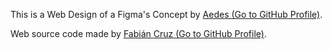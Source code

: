 This is a Web Design of a Figma's Concept by [Aedes (Go to GitHub Profile)](https://github.com/aedes0).

Web source code made by [Fabián Cruz (Go to GitHub Profile)](https://github.com/FabianCruz-0).